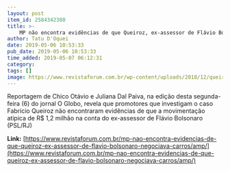 ```yaml
---
layout: post
item_id: 2584342380
title: >-
    MP não encontra evidências de que Queiroz, ex-assessor de Flávio Bolsonaro, negociava carros
author: Tatu D'Oquei
date: 2019-05-06 10:53:33
pub_date: 2019-05-06 10:53:33
time_added: 2019-05-07 06:12:31
category: 
tags: []
image: https://www.revistaforum.com.br/wp-content/uploads/2018/12/queiroz-e-bolsonro.jpg
---
```


Reportagem de Chico Otávio e Juliana Dal Paiva, na edição desta segunda-feira (6) do jornal O Globo, revela que promotores que investigam o caso Fabrício Queiroz não encontraram evidências de que a movimentação atípica de R$ 1,2 milhão na conta do ex-assessor de Flávio Bolsonaro (PSL/RJ)

**Link:** [https://www.revistaforum.com.br/mp-nao-encontra-evidencias-de-que-queiroz-ex-assessor-de-flavio-bolsonaro-negociava-carros/amp/](https://www.revistaforum.com.br/mp-nao-encontra-evidencias-de-que-queiroz-ex-assessor-de-flavio-bolsonaro-negociava-carros/amp/)

